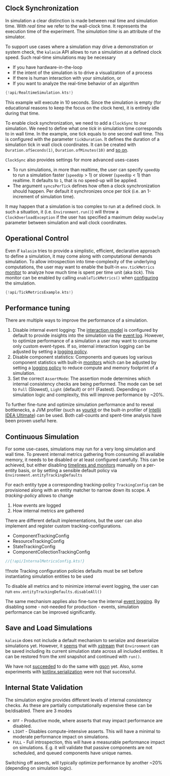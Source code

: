 ## Clock Synchronization

In simulation a clear distinction is made between real time and simulation time. With *real time* we refer to the wall-clock time. It represents the execution time of the experiment. The *simulation time* is an attribute of the simulator.

To support use cases where a simulation may drive a demonstration or system check, the `kalasim` API allows to run a simulation at a defined clock speed. Such real-time simulations may be necessary

* If you have hardware-in-the-loop
* If the intent of the simulation is to drive a visualization of a process
* If there is human interaction with your simulation, or
* If you want to analyze the real-time behavior of an algorithm

```kotlin hl_lines="9"
{!api/RealtimeSimulation.kts!}
```
This example will execute in 10 seconds. Since the simulation is empty (for educational reasons to keep the focus on the clock here), it is entirely idle during that time.

To enable clock synchronization, we need to add a `ClockSync` to our simulation. We need to define what one _tick_ in simulation time corresponds to in wall time. In the example, one tick equals to one second wall time. This is configured with the parameter `tickDuration`. It defines the duration of a simulation tick in wall clock coordinates. It can be created with `Duration.ofSeconds(1)`, `Duration.ofMinutes(10)` and [so on](https://docs.oracle.com/en/java/javase/11/docs/api/java.base/java/time/Duration.html).

`ClockSync` also provides settings for more advanced uses-cases

* To run simulations, in more than realtime, the user can specify `speedUp` to run a simulation faster (`speedUp` > 1) or slower (`speedUp` < 1) than realtime. It defaults to `1`, that is no speed-up will be applied.
* The argument `syncsPerTick` defines how often a clock synchronization should happen. Per default it synchronizes once per _tick_ (i.e. an 1-increment of simulation time).


It may happen that a simulation is too complex to run at a defined clock. In such a situation, it (i.e. `Environment.run()`) will throw a `ClockOverloadException` if the user has specified a maximum delay `maxDelay` parameter between simulation and wall clock coordinates.


<!-- Inspired by <https://simpy.readthedocs.io/en/latest/topical_guides/real-time-simulations.html>-->

## Operational Control

Even if `kalasim` tries to provide a simplistic, efficient, declarative approach to define a simulation, it may come along with computational demands simulation. To allow introspection into time-complexity of the underlying computations, the user may want to enable the built-in `env.tickMetrics` [monitor](monitors.md) to analyze how much time is spent per time unit (aka *tick*). This monitor can be enabled by calling `enableTickMetrics()` when [configuring](basics.md#configuring-a-simulation) the simulation.

```kotlin hl_lines="5"
{!api/TickMetricsExample.kts!}
```

[comment]: <> (<!-- Also see https://cran.r-project.org/web/packages/simmer/vignettes/simmer-01-introduction.html#replication --> )

## Performance tuning

There are multiple ways to improve the performance of a simulation. 

1. Disable internal event logging: The [interaction model](component.md) is configured by default to provide insights into the simulation via the [event log](events.md). However, to optimize performance of a simulation a user may want to consume only custom event-types. If so, internal interaction logging can be adjusted by setting a [logging policy](#continuous-simulation).  
2. Disable component statistics: Components and queues log various component statistics with built-in [monitors](monitors.md) which can be adjusted by setting a [logging policy](#continuous-simulation) to reduce compute and memory footprint of a simulation.  
3. Set the correct `AssertMode`: The assertion mode determines which internal consistency checks are being performed.  The mode can be set to `Full` (Slowest), `Light` (default) or `Off` (Fastest). Depending on simulation logic and complexity, this will improve performance by ~20%.


To further fine-tune and optimize simulation performance and to reveal bottlenecks, a JVM profiler (such as [yourkit](https://www.yourkit.com/) or the built-in profiler of [Intellij IDEA Ultimate](https://www.jetbrains.com/idea/)) can be used. Both call-counts and spent-time analysis have been proven useful here. 

## Continuous Simulation

For some use-cases, simulations may run for a very long simulation and wall time. To prevent internal metrics gathering from consuming all available memory, it needs to be disabled or at least configured carefully. This can be achieved, but either disabling [timelines and monitors](monitors.md) manually on a per-entity basis, or by setting a sensible default policy via `Environment.entityTrackingDefaults`

For each entity type a corresponding tracking-policy `TrackingConfig` can be provisioned along with an entity matcher to narrow down its scope. A _tracking-policy_ allows to change 

1. How events are logged 
2. How internal metrics are gathered

There are different default implementations, but the user can also implement and register custom tracking-configurations.

* ComponentTrackingConfig
* ResourceTrackingConfig
* StateTrackingConfig
* ComponentCollectionTrackingConfig

```kotlin hl_lines="7 8 11 30"
//{!api/InternalMetricsConfig.kts!}
```

!!!note
    Tracking configuration policies defaults must be set before instantiating simulation entities to be used

To disable all metrics and to minimize internal event logging, the user can run `env.entityTrackingDefaults.disableAll()`

The same mechanism applies also fine-tune the internal [event logging](events.md). By disabling some -  not-needed for production - events, simulation performance can be improved significantly.


## Save and Load Simulations

<!-- TODO learn from https://github.com/r-simmer/simmer.json -->

`kalasim` does not include a default mechanism to serialize and deserialize simulations yet. However, it [seems](https://github.com/holgerbrandl/kalasim/blob/master/src/test/kotlin/org/kalasim/experimental/SaveLoadSimulation.kt) that with [xstream](https://x-stream.github.io/) that `Environment` can be saved including its current simulation state across all included entities. It can be restored from the xml snapshot and continued with `run()`.

 We have not [succeeded](https://github.com/holgerbrandl/kalasim/blob/master/src/test/kotlin/org/kalasim/misc/SaveLoadSimulation.kt#L39) to do the same with [gson](https://github.com/google/gson) yet. Also, some experiments with [kotlinx.serialization](https://github.com/Kotlin/kotlinx.serialization) were not that successful.
 

## Internal State Validation

The simulation engine provides different levels of internal consistency checks. As these are partially computationally expensive these can be be/disabled. There are 3 modes

* `OFF` - Productive mode, where asserts that may impact performance are disabled.
* `LIGHT` - Disables compute-intensive asserts. This will have a minimal to moderate performance impact on simulations.
* `FULL` - Full introspection, this will have a measurable performance impact on simulations. E.g. it will validate that passive components are not scheduled, and queued components have unique names.

Switching off asserts, will typically optimize performance by another ~20% (depending on simulation logic).